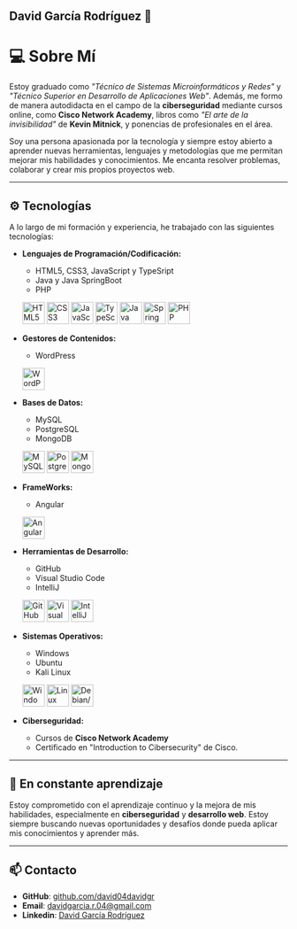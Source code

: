 ## David García Rodríguez 👋

# 💻 **Sobre Mí**

Estoy graduado como *"Técnico de Sistemas Microinformáticos y Redes"* y *"Técnico Superior en Desarrollo de Aplicaciones Web"*. Además, me formo de manera autodidacta en el campo de la **ciberseguridad** mediante cursos online, como **Cisco Network Academy**, libros como *"El arte de la invisibilidad"* de **Kevin Mitnick**, y ponencias de profesionales en el área.

Soy una persona apasionada por la tecnología y siempre estoy abierto a aprender nuevas herramientas, lenguajes y metodologías que me permitan mejorar mis habilidades y conocimientos. Me encanta resolver problemas, colaborar y crear mis propios proyectos web.

---

## ⚙ **Tecnologías**

A lo largo de mi formación y experiencia, he trabajado con las siguientes tecnologías:

- **Lenguajes de Programación/Codificación:**
  - HTML5, CSS3, JavaScript y TypeSript
  - Java y Java SpringBoot
  - PHP
    
  <p align="left">
    <img src="https://cdn.jsdelivr.net/gh/devicons/devicon/icons/html5/html5-original.svg" width="40" alt="HTML5"/>
    <img src="https://cdn.jsdelivr.net/gh/devicons/devicon/icons/css3/css3-original.svg" width="40" alt="CSS3"/>
    <img src="https://cdn.jsdelivr.net/gh/devicons/devicon/icons/javascript/javascript-original.svg" width="40" alt="JavaScript"/>
    <img src="https://cdn.jsdelivr.net/gh/devicons/devicon/icons/typescript/typescript-original.svg" width="40" alt="TypeScript"/>
    <img src="https://cdn.jsdelivr.net/gh/devicons/devicon/icons/java/java-original.svg" width="40" alt="Java"/>
    <img src="https://cdn.jsdelivr.net/gh/devicons/devicon/icons/spring/spring-original.svg" width="40" alt="Spring Boot"/>
    <img src="https://cdn.jsdelivr.net/gh/devicons/devicon/icons/php/php-original.svg" width="40" alt="PHP"/>
  </p>
  
- **Gestores de Contenidos:**
  - WordPress
  <p align="left">
    <img src="https://cdn.jsdelivr.net/gh/devicons/devicon/icons/wordpress/wordpress-original.svg" width="40" alt="WordPress"/>
  </p>
  
- **Bases de Datos:**
  - MySQL
  - PostgreSQL
  - MongoDB
  <p align="left">
    <img src="https://cdn.jsdelivr.net/gh/devicons/devicon/icons/mysql/mysql-original.svg" width="40" alt="MySQL"/>
    <img src="https://cdn.jsdelivr.net/gh/devicons/devicon/icons/postgresql/postgresql-original.svg" width="40" alt="PostgreSQL"/>
    <img src="https://cdn.jsdelivr.net/gh/devicons/devicon/icons/mongodb/mongodb-original.svg" width="40" alt="MongoDB"/>
  </p>

- **FrameWorks:**
  - Angular   
  <p align="left">
    <img src="https://cdn.jsdelivr.net/gh/devicons/devicon/icons/angularjs/angularjs-original.svg" width="40" alt="Angular"/>
  </p>

- **Herramientas de Desarrollo:**
  - GitHub
  - Visual Studio Code
  - IntelliJ
  <p align="left">
    <img src="https://cdn.jsdelivr.net/gh/devicons/devicon/icons/github/github-original.svg" width="40" alt="GitHub"/>
    <img src="https://cdn.jsdelivr.net/gh/devicons/devicon/icons/vscode/vscode-original.svg" width="40" alt="Visual Studio Code"/>
    <img src="https://cdn.jsdelivr.net/gh/devicons/devicon/icons/intellij/intellij-original.svg" width="40" alt="IntelliJ IDEA"/>
  </p>
  
- **Sistemas Operativos:**
  - Windows
  - Ubuntu
  - Kali Linux
  <p align="left">
    <img src="https://cdn.jsdelivr.net/gh/devicons/devicon/icons/windows8/windows8-original.svg" width="40" alt="Windows"/>
    <img src="https://cdn.jsdelivr.net/gh/devicons/devicon/icons/linux/linux-original.svg" width="40" alt="Linux"/>
    <img src="https://cdn.jsdelivr.net/gh/devicons/devicon/icons/debian/debian-original.svg" width="40" alt="Debian/Kali"/>
  </p>
  
- **Ciberseguridad:**
  - Cursos de **Cisco Network Academy**
  - Certificado en "Introduction to Cibersecurity" de Cisco.
  
---

## 🚀 **En constante aprendizaje**

Estoy comprometido con el aprendizaje continuo y la mejora de mis habilidades, especialmente en **ciberseguridad** y **desarrollo web**. Estoy siempre buscando nuevas oportunidades y desafíos donde pueda aplicar mis conocimientos y aprender más.

---

## 📫 **Contacto**

- **GitHub**: [github.com/david04davidgr](https://github.com/david04davidgr)  
- **Email**: davidgarcia.r.04@gmail.com
- **Linkedin**: [David García Rodríguez](https://www.linkedin.com/in/david-garcia-rodriguez-220183238/)

  
